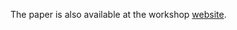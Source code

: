 The paper is also available at the workshop [website](https://www.automl.org/wp-content/uploads/2020/07/AutoML_2020_paper_61.pdf).
